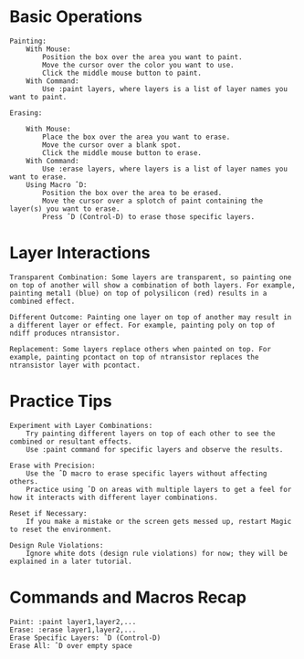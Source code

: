 # Basic Operations

    Painting:
        With Mouse:
            Position the box over the area you want to paint.
            Move the cursor over the color you want to use.
            Click the middle mouse button to paint.
        With Command:
            Use :paint layers, where layers is a list of layer names you want to paint.

    Erasing:
    
        With Mouse:
            Place the box over the area you want to erase.
            Move the cursor over a blank spot.
            Click the middle mouse button to erase.
        With Command:
            Use :erase layers, where layers is a list of layer names you want to erase.
        Using Macro ˆD:
            Position the box over the area to be erased.
            Move the cursor over a splotch of paint containing the layer(s) you want to erase.
            Press ˆD (Control-D) to erase those specific layers.


# Layer Interactions

    Transparent Combination: Some layers are transparent, so painting one on top of another will show a combination of both layers. For example, painting metal1 (blue) on top of polysilicon (red) results in a combined effect.

    Different Outcome: Painting one layer on top of another may result in a different layer or effect. For example, painting poly on top of ndiff produces ntransistor.

    Replacement: Some layers replace others when painted on top. For example, painting pcontact on top of ntransistor replaces the ntransistor layer with pcontact.


# Practice Tips

    Experiment with Layer Combinations:
        Try painting different layers on top of each other to see the combined or resultant effects.
        Use :paint command for specific layers and observe the results.

    Erase with Precision:
        Use the ˆD macro to erase specific layers without affecting others.
        Practice using ˆD on areas with multiple layers to get a feel for how it interacts with different layer combinations.

    Reset if Necessary:
        If you make a mistake or the screen gets messed up, restart Magic to reset the environment.

    Design Rule Violations:
        Ignore white dots (design rule violations) for now; they will be explained in a later tutorial.


# Commands and Macros Recap

    Paint: :paint layer1,layer2,...
    Erase: :erase layer1,layer2,...
    Erase Specific Layers: ˆD (Control-D)
    Erase All: ˆD over empty space
